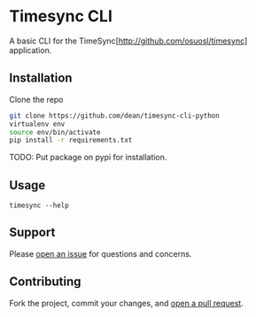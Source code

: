 # Timesync CLI

A basic CLI for the TimeSync[http://github.com/osuosl/timesync] application.

## Installation

Clone the repo

```sh
git clone https://github.com/dean/timesync-cli-python
virtualenv env
source env/bin/activate
pip install -r requirements.txt
```

TODO: Put package on pypi for installation.


## Usage

```timesync --help```

## Support

Please [open an issue](https://github.com/dean/timesync-cli-python/issues/new) for questions and concerns.

## Contributing

Fork the project, commit your changes, and [open a pull request](https://github.com/dean/timesync-cli-python/compare/).
